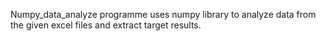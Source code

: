Numpy_data_analyze programme uses numpy library to analyze data from the given excel files and extract target results.
